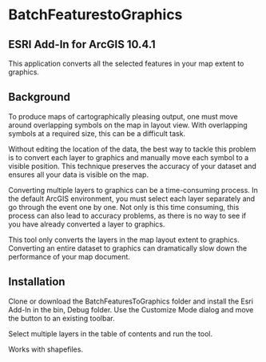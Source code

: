 # BatchFeaturestoGraphics
## ESRI Add-In for ArcGIS 10.4.1

This application converts all the selected features in your map extent to graphics.

## Background
To produce maps of cartographically pleasing output, one must move around overlapping symbols on the map in layout view. With overlapping symbols at a required size, this can be a difficult task. 

Without editing the location of the data, the best way to tackle this problem is to convert each layer to graphics and manually move each symbol to a visible position. This technique preserves the accuracy of your dataset and ensures all your data is visible on the map.

Converting multiple layers to graphics can be a time-consuming process. In the default ArcGIS environment, you must select each layer separately and go through the event one by one. Not only is this time consuming, this process can also lead to accuracy problems, as there is no way to see if you have already converted a layer to graphics.

This tool only converts the layers in the map layout extent to graphics. Converting an entire dataset to graphics can dramatically slow down the performance of your map document. 

## Installation

Clone or download the BatchFeaturesToGraphics folder and install the Esri Add-In in the bin, Debug folder. Use the Customize Mode dialog and move the button to an existing toolbar. 

Select multiple layers in the table of contents and run the tool.

Works with shapefiles. 
